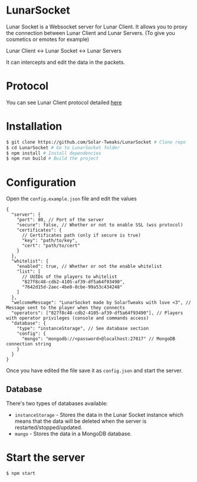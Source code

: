 # LunarSocket

Lunar Socket is a Websocket server for Lunar Client.
It allows you to proxy the connection between Lunar Client and Lunar Servers. (To give you cosmetics or emotes for example)

Lunar Client <-> Lunar Socket <-> Lunar Servers

It can intercepts and edit the data in the packets.

# Protocol

You can see Lunar Client protocol detailed [here](https://github.com/Solar-Tweaks/LunarSocket/blob/main/doc/protocol.md)

# Installation

```bash
$ git clone https://github.com/Solar-Tweaks/LunarSocket # Clone repo
$ cd LunarSocket # Go to LunarSocket folder
$ npm install # Install dependencies
$ npm run build # Build the project
```

# Configuration

Open the `config.example.json` file and edit the values

```jsonc
{
  "server": {
    "port": 80, // Port of the server
    "secure": false, // Whether or not to enable SSL (wss protocol)
    "certificates": {
      // Certificates path (only if secure is true)
      "key": "path/to/key",
      "cert": "path/to/cert"
    }
  },
  "whitelist": {
    "enabled": true, // Whether or not the enable whitelist
    "list": [
      // UUIDs of the players to whitelist
      "827f8c48-cdb2-4105-af39-df5a64f93490",
      "7642d15d-2aec-4be8-8cbe-99a53c434248"
    ]
  },
  "welcomeMessage": "LunarSocket made by SolarTweaks with love <3", // Message sent to the player when they connects
  "operators": ["827f8c48-cdb2-4105-af39-df5a64f93490"], // Players with operator privileges (console and commands access)
  "database": {
    "type": "instanceStorage", // See database section
    "config": {
      "mongo": "mongodb://<password>@localhost:27017" // MongoDB connection string
    }
  }
}
```

Once you have edited the file save it as `config.json` and start the server.

## Database

There's two types of databases available:

- `instanceStorage` - Stores the data in the Lunar Socket instance which means that the data will be deleted when the server is restarted/stopped/updated.
- `mango` - Stores the data in a MongoDB database.

# Start the server

```bash
$ npm start
```
